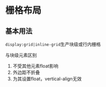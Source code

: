 # 栅格布局

## 基本用法

`display:grid|inline-grid`生产块级或行内栅格

与块级元素区别
1. 不受其他元素float影响
2. 外边距不折叠
3. 为其设置float，vertical-align无效

